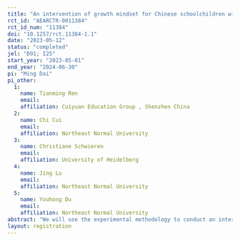```yaml
---
title: "An intervention of growth mindset for Chinese schoolchildren with socio-economic status"
rct_id: "AEARCTR-0011384"
rct_id_num: "11384"
doi: "10.1257/rct.11384-1.1"
date: "2023-05-12"
status: "completed"
jel: "D91; I25"
start_year: "2023-05-01"
end_year: "2024-06-30"
pi: "Ming Dai"
pi_other:
  1:
    name: Tianming Ren
    email: 
    affiliation: Cuiyuan Education Group , Shenzhen China
  2:
    name: Chi Cui
    email: 
    affiliation: Northeast Normal University
  3:
    name: Christiane Schwieren
    email: 
    affiliation: University of Heidelberg
  4:
    name: Jing Lu
    email: 
    affiliation: Northeast Normal University
  5:
    name: Youhong Du
    email: 
    affiliation: Northeast Normal University
abstract: "We will use the experimental methodology to conduct an intervention of the growth mindset for Chinese schoolchildren who are aged from 10-11 with regards to high and low socio-economic status (SES). The sample comes from a China's primary school where we will randomize classes into control groups (treated) and treated groups. Relevant preferences will be measured for examining the effects of an intervention. Through a several-week curriculum, we aim at improving the growth mindset of schoolchildren from low SES families and reducing the difference in growth mindset, academic outcomes, and relevant preferences between high and low SES children."
layout: registration
---
```


